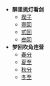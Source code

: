 * **醉里挑灯看剑**
    * [楔子](README.md)
    * [壹回](FIRST.md)
    * [贰回](SECOND.md)
    * [叁回](THIRD.md)
* **梦回吹角连营**
    * [春分](SPRING.md)
    * [夏至](SUMMER.md)
    * [秋分](AUTUMN.md)
    * [冬至](WINTER.md)
